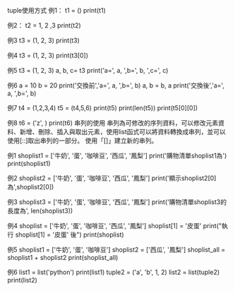 tuple使用方式
例1：
t1 = ()
print(t1)

例2：
t2 = 1, 2 ,3
print(t2)

例3
t3 = (1, 2, 3)
print(t3)

例4
t3 = (1, 2, 3)
print(t3[0])

例5
t3 = (1, 2, 3)
a, b, c= t3
print('a=', a, ',b=', b, ',c=', c)

例6
a = 10
b = 20
print('交換前','a=', a, ',b=', b)
a, b = b, a
print('交換後','a=', a, ',b=', b)

例7
t4 = (1,2,3,4)
t5 = (t4,5,6)
print(t5)
print(len(t5))
print(t5[0][0])

例8
t6 = ('z', )
print(t6)
串列的使用
串列為可修改的序列資料，可以修改元素資料、新增、刪除、插入與取出元素，使用list函式可以將資料轉換成串列，並可以使用[::]取出串列的一部分。
使用「[]」建立新的串列。

例1
shoplist1 = ['牛奶', '蛋', '咖啡豆', '西瓜', '鳳梨']
print('購物清單shoplist1為')
print(shoplist1)

例2
shoplist2 = ['牛奶', '蛋', '咖啡豆', '西瓜', '鳳梨']
print('顯示shoplist2[0]為',shoplist2[0])

例3
shoplist3 = ['牛奶', '蛋', '咖啡豆', '西瓜', '鳳梨']
print('購物清單shoplist3的長度為', len(shoplist3))

例4
shoplist = ['牛奶', '蛋', '咖啡豆', '西瓜', '鳳梨']
shoplist[1] = '皮蛋'
print("執行 shoplist[1] = '皮蛋' 後")
print(shoplist)

例5
shoplist1 = ['牛奶', '蛋', '咖啡豆']
shoplist2 = ['西瓜', '鳳梨']
shoplist_all = shoplist1 + shoplist2
print(shoplist_all)

例6
list1 = list('python')
print(list1)
tuple2 = ('a', 'b', 1, 2)
list2 = list(tuple2)
print(list2)
